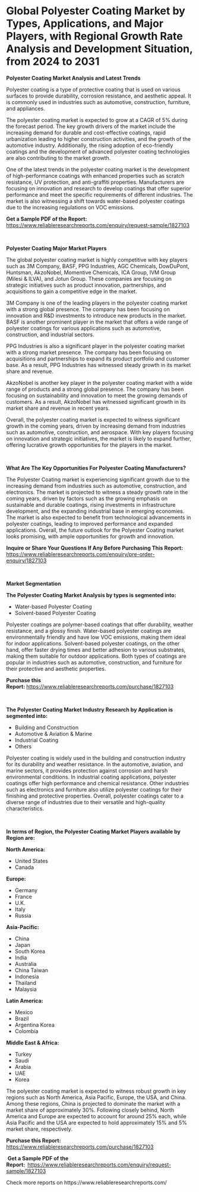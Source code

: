 <p><h1>Global Polyester Coating Market by Types, Applications, and Major Players, with Regional Growth Rate Analysis and Development Situation, from 2024 to 2031</h1></p><p><strong>Polyester Coating Market Analysis and Latest Trends</strong></p>
<p><p>Polyester coating is a type of protective coating that is used on various surfaces to provide durability, corrosion resistance, and aesthetic appeal. It is commonly used in industries such as automotive, construction, furniture, and appliances.</p><p>The polyester coating market is expected to grow at a CAGR of 5% during the forecast period. The key growth drivers of the market include the increasing demand for durable and cost-effective coatings, rapid urbanization leading to higher construction activities, and the growth of the automotive industry. Additionally, the rising adoption of eco-friendly coatings and the development of advanced polyester coating technologies are also contributing to the market growth.</p><p>One of the latest trends in the polyester coating market is the development of high-performance coatings with enhanced properties such as scratch resistance, UV protection, and anti-graffiti properties. Manufacturers are focusing on innovation and research to develop coatings that offer superior performance and meet the specific requirements of different industries. The market is also witnessing a shift towards water-based polyester coatings due to the increasing regulations on VOC emissions.</p></p>
<p><strong>Get a Sample PDF of the Report:&nbsp;</strong> <a href="https://www.reliableresearchreports.com/enquiry/request-sample/1827103">https://www.reliableresearchreports.com/enquiry/request-sample/1827103</a></p>
<p>&nbsp;</p>
<p><strong>Polyester Coating Major Market Players</strong></p>
<p><p>The global polyester coating market is highly competitive with key players such as 3M Company, BASF, PPG Industries, AGC Chemicals, DowDuPont, Huntsman, AkzoNobel, Momentive Chemicals, ICA Group, IVM Group (Milesi & ILVA), and Jotun Group. These companies are focusing on strategic initiatives such as product innovation, partnerships, and acquisitions to gain a competitive edge in the market.</p><p>3M Company is one of the leading players in the polyester coating market with a strong global presence. The company has been focusing on innovation and R&D investments to introduce new products in the market. BASF is another prominent player in the market that offers a wide range of polyester coatings for various applications such as automotive, construction, and industrial sectors.</p><p>PPG Industries is also a significant player in the polyester coating market with a strong market presence. The company has been focusing on acquisitions and partnerships to expand its product portfolio and customer base. As a result, PPG Industries has witnessed steady growth in its market share and revenue.</p><p>AkzoNobel is another key player in the polyester coating market with a wide range of products and a strong global presence. The company has been focusing on sustainability and innovation to meet the growing demands of customers. As a result, AkzoNobel has witnessed significant growth in its market share and revenue in recent years.</p><p>Overall, the polyester coating market is expected to witness significant growth in the coming years, driven by increasing demand from industries such as automotive, construction, and aerospace. With key players focusing on innovation and strategic initiatives, the market is likely to expand further, offering lucrative growth opportunities for the players in the market.</p></p>
<p>&nbsp;</p>
<p><strong>What Are The Key Opportunities For Polyester Coating Manufacturers?</strong></p>
<p><p>The Polyester Coating market is experiencing significant growth due to the increasing demand from industries such as automotive, construction, and electronics. The market is projected to witness a steady growth rate in the coming years, driven by factors such as the growing emphasis on sustainable and durable coatings, rising investments in infrastructure development, and the expanding industrial base in emerging economies. The market is also expected to benefit from technological advancements in polyester coatings, leading to improved performance and expanded applications. Overall, the future outlook for the Polyester Coating market looks promising, with ample opportunities for growth and innovation.</p></p>
<p><strong>Inquire or Share Your Questions If Any Before Purchasing This Report:</strong> <a href="https://www.reliableresearchreports.com/enquiry/pre-order-enquiry/1827103">https://www.reliableresearchreports.com/enquiry/pre-order-enquiry/1827103</a></p>
<p>&nbsp;</p>
<p><strong>Market Segmentation</strong></p>
<p><strong>The Polyester Coating Market Analysis by types is segmented into:</strong></p>
<p><ul><li>Water-based Polyester Coating</li><li>Solvent-based Polyester Coating</li></ul></p>
<p><p>Polyester coatings are polymer-based coatings that offer durability, weather resistance, and a glossy finish. Water-based polyester coatings are environmentally friendly and have low VOC emissions, making them ideal for indoor applications. Solvent-based polyester coatings, on the other hand, offer faster drying times and better adhesion to various substrates, making them suitable for outdoor applications. Both types of coatings are popular in industries such as automotive, construction, and furniture for their protective and aesthetic properties.</p></p>
<p><strong>Purchase this Report:&nbsp;</strong><a href="https://www.reliableresearchreports.com/purchase/1827103">https://www.reliableresearchreports.com/purchase/1827103</a></p>
<p>&nbsp;</p>
<p><strong>The Polyester Coating Market Industry Research by Application is segmented into:</strong></p>
<p><ul><li>Building and Construction</li><li>Automotive & Aviation & Marine</li><li>Industrial Coating</li><li>Others</li></ul></p>
<p><p>Polyester coating is widely used in the building and construction industry for its durability and weather resistance. In the automotive, aviation, and marine sectors, it provides protection against corrosion and harsh environmental conditions. In industrial coating applications, polyester coatings offer high performance and chemical resistance. Other industries such as electronics and furniture also utilize polyester coatings for their finishing and protective properties. Overall, polyester coatings cater to a diverse range of industries due to their versatile and high-quality characteristics.</p></p>
<p>&nbsp;</p>
<p><strong>In terms of Region, the Polyester Coating Market Players available by Region are:</strong></p>
<p>
    <p> <strong> North America: </strong>
        <ul>
            <li>United States</li>
            <li>Canada</li>
        </ul>
        </p> 
    <p> <strong> Europe: </strong>
        <ul>
            <li>Germany</li>
            <li>France</li>
            <li>U.K.</li>
            <li>Italy</li>
            <li>Russia</li>
        </ul>
        </p> 
    <p> <strong> Asia-Pacific: </strong>
        <ul>
            <li>China</li>
            <li>Japan</li>
            <li>South Korea</li>
            <li>India</li>
            <li>Australia</li>
            <li>China Taiwan</li>
            <li>Indonesia</li>
            <li>Thailand</li>
            <li>Malaysia</li>
        </ul>
        </p> 
    <p> <strong> Latin America: </strong>
        <ul>
            <li>Mexico</li>
            <li>Brazil</li>
            <li>Argentina Korea</li>
            <li>Colombia</li>
        </ul>
        </p> 
    <p> <strong> Middle East & Africa: </strong>
        <ul>
            <li>Turkey</li>
            <li>Saudi</li>
            <li>Arabia</li>
            <li>UAE</li>
            <li>Korea</li>
        </ul>
    </p>
    </p>
<p><p>The polyester coating market is expected to witness robust growth in key regions such as North America, Asia Pacific, Europe, the USA, and China. Among these regions, China is projected to dominate the market with a market share of approximately 30%. Following closely behind, North America and Europe are expected to account for around 25% each, while Asia Pacific and the USA are expected to hold approximately 15% and 5% market share, respectively.</p></p>
<p><strong>Purchase this Report: </strong><a href="https://www.reliableresearchreports.com/purchase/1827103">https://www.reliableresearchreports.com/purchase/1827103</a></p>
<p>&nbsp;<strong>Get a Sample PDF of the Report:&nbsp;&nbsp;</strong><a href="https://www.reliableresearchreports.com/enquiry/request-sample/1827103">https://www.reliableresearchreports.com/enquiry/request-sample/1827103</a></p>
<p><strong></strong></p>
<p>Check more reports on https://www.reliableresearchreports.com/</p>
